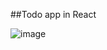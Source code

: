 ##Todo app in React

![image](https://github.com/kalkuk/react-todo-app/assets/115346296/b0ab777e-3030-455b-b4a8-a48b8cbc1952)
